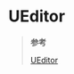 <!--
 * @Author: yaohebin
 * @Date: 2022-04-18 16:16:09
 * @LastEditTime: 2022-06-27 10:22:51
 * @LastEditors: yaohebin
 * @Description: UEditor
-->
# UEditor

> **参考**
>
> [UEditor](http://fex.baidu.com/ueditor/)
